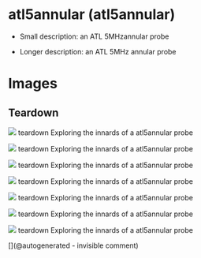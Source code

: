 # atl5annular (atl5annular)

* Small description: an ATL 5MHzannular probe

* Longer description: an ATL 5MHz annular probe

# Images

## Teardown 

![](/include/images/atl5annular/20241105_133530.jpg)
teardown
Exploring the innards of a atl5annular probe

![](/include/images/atl5annular/20241105_133539.jpg)
teardown
Exploring the innards of a atl5annular probe

![](/include/images/atl5annular/20241105_133548.jpg)
teardown
Exploring the innards of a atl5annular probe

![](/include/images/atl5annular/20241105_133552.jpg)
teardown
Exploring the innards of a atl5annular probe

![](/include/images/atl5annular/20241105_154502.jpg)
teardown
Exploring the innards of a atl5annular probe

![](/include/images/atl5annular/20241105_154506.jpg)
teardown
Exploring the innards of a atl5annular probe

![](/include/images/atl5annular/20241105_154510.jpg)
teardown
Exploring the innards of a atl5annular probe





[](@autogenerated - invisible comment)